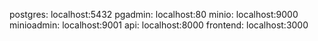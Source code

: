 postgres: localhost:5432
pgadmin: localhost:80
minio: localhost:9000
minioadmin: localhost:9001
api: localhost:8000
frontend: localhost:3000
